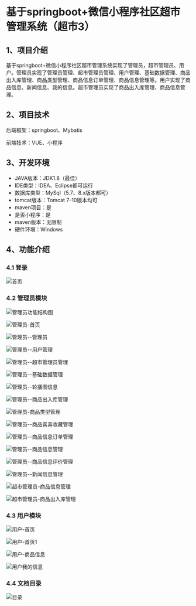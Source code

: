 # 基于springboot+微信小程序社区超市管理系统（超市3）

## 1、项目介绍

基于springboot+微信小程序社区超市管理系统实现了管理员，超市管理员、用户。管理员实现了管理员管理、超市管理员管理、用户管理、基础数据管理、商品出入库管理、商品类型管理、商品信息订单管理、商品信息管理等。用户实现了商品信息、新闻信息、我的信息。超市管理员实现了商品出入库管理、商品信息管理。

## 2、项目技术

后端框架：springboot、Mybatis

前端技术：VUE、小程序

## 3、开发环境

- JAVA版本：JDK1.8（最佳）
- IDE类型：IDEA、Eclipse都可运行
- 数据库类型：MySql（5.7、8.x版本都可） 
- tomcat版本：Tomcat 7-10版本均可
- maven项目：是
- 是否小程序：是
- maven版本：无限制
- 硬件环境：Windows


## 4、功能介绍

### 4.1 登录

![首页](https://www.codemarket.fun/202407061336608.png)

### 4.2 管理员模块

![管理员功能结构图](https://www.codemarket.fun/202407061346068.png)

![管理员-首页](https://www.codemarket.fun/202407061340460.png)

![管理员--管理员](https://www.codemarket.fun/202407061340772.png)

![管理员--用户管理](https://www.codemarket.fun/202407061337040.png)

![管理员--超市管理员管理](https://www.codemarket.fun/202407061337049.png)

![管理员--基础数据管理](https://www.codemarket.fun/202407061337057.png)

![管理员--轮播图信息](https://www.codemarket.fun/202407061337060.png)

![管理员--商品出入库管理](https://www.codemarket.fun/202407061337073.png)

![管理员-商品类型管理](https://www.codemarket.fun/202407061337457.png)

![管理员--商品喜喜收藏管理](https://www.codemarket.fun/202407061337545.png)

![管理员--商品信息订单管理](https://www.codemarket.fun/202407061337594.png)

![管理员--商品信息管理](https://www.codemarket.fun/202407061337640.png)

![管理员--商品信息评价管理](https://www.codemarket.fun/202407061337710.png)

![管理员--新闻信息管理](https://www.codemarket.fun/202407061337918.png)

![超市管理员-商品信息管理](https://www.codemarket.fun/202407061342915.png)

![超市管理员-商品出入库管理](https://www.codemarket.fun/202407061341197.png)

### 4.3 用户模块

![用户-首页](https://www.codemarket.fun/202407061339580.png)

![用户-首页1](https://www.codemarket.fun/202407061339586.png)

![用户-商品信息](https://www.codemarket.fun/202407061339976.png)

![用户我的信息](https://www.codemarket.fun/202407061339598.png)

### 4.4 文档目录
![目录](https://www.codemarket.fun/202407061339742.png)
